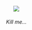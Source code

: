 <div align="center">

![](https://i.ytimg.com/vi/QxJHJPCh65A/hqdefault.jpg)

<h6>Kill me...</h6>

</div>

